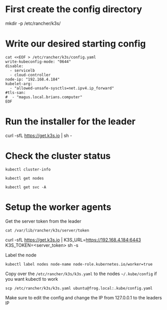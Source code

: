 # First create the config directory

mkdir -p /etc/rancher/k3s/

# Write our desired starting config

```
cat <<EOF > /etc/rancher/k3s/config.yaml
write-kubeconfig-mode: "0644"
disable:
  - servicelb
  - cloud-controller
node-ip: "192.168.4.184"
kubelet-arg:
  - "allowed-unsafe-sysctls=net.ipv4.ip_forward"
#tls-san:
#  - "magus.local.brians.computer"
EOF
```

# Run the installer for the leader

curl -sfL https://get.k3s.io | sh -

# Check the cluster status

`kubectl cluster-info`

`kubectl get nodes`

`kubectl get svc -A`

# Setup the worker agents

Get the server token from the leader

`cat /var/lib/rancher/k3s/server/token`

curl -sfL https://get.k3s.io | K3S_URL=https://192.168.4.184:6443 K3S_TOKEN=<server_token> sh -s

Label the node

`kubectl label nodes node-name node-role.kubernetes.io/worker=true`

Copy over the `/etc/rancher/k3s/k3s.yaml` to the nodes `~/.kube/config` if you want kubectl to work

`scp /etc/rancher/k3s/k3s.yaml ubuntu@frog.local:.kube/config.yaml`

Make sure to edit the config and change the IP from 127.0.0.1 to the leaders IP
